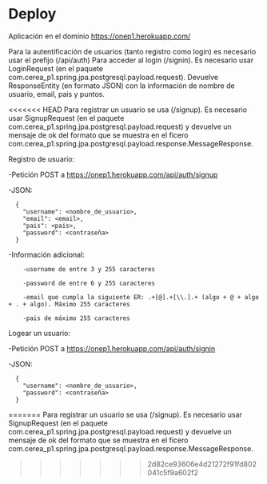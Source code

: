 # Deploy
Aplicación en el dominio https://onep1.herokuapp.com/

Para la autentificación de usuarios (tanto registro como login) es necesario usar el prefijo (/api/auth)
Para acceder al login (/signin). Es necesario usar LoginRequest (en el paquete com.cerea_p1.spring.jpa.postgresql.payload.request). Devuelve ResponseEntity (en formato JSON) con la información de nombre de usuario, email, pais y puntos.

<<<<<<< HEAD
Para registrar un usuario se usa (/signup). Es necesario usar SignupRequest (en el paquete com.cerea_p1.spring.jpa.postgresql.payload.request) y devuelve un mensaje de ok del formato que se muestra en el ficero com.cerea_p1.spring.jpa.postgresql.payload.response.MessageResponse.

Registro de usuario:

  -Petición POST a https://onep1.herokuapp.com/api/auth/signup
  
  -JSON:
  
      {
        "username": <nombre_de_usuario>,
        "email": <email>,
        "pais": <pais>,
        "password": <contraseña>
      }
      
  -Información adicional:
  
        -username de entre 3 y 255 caracteres
        
        -password de entre 6 y 255 caracteres
        
        -email que cumpla la siguiente ER: .+[@].+[\\.].+ (algo + @ + algo + . + algo). Máximo 255 caracteres
        
        -pais de máximo 255 caracteres

Logear un usuario:

  -Petición POST a https://onep1.herokuapp.com/api/auth/signin

  -JSON:
      
      {
        "username": <nombre_de_usuario>,
        "password": <contraseña>
      }
      
=======
Para registrar un usuario se usa (/signup). Es necesario usar SignupRequest (en el paquete com.cerea_p1.spring.jpa.postgresql.payload.request) y devuelve un mensaje de ok del formato que se muestra en el ficero com.cerea_p1.spring.jpa.postgresql.payload.response.MessageResponse.
>>>>>>> 2d82ce93606e4d21272f91fd802041c5f9a602f2
